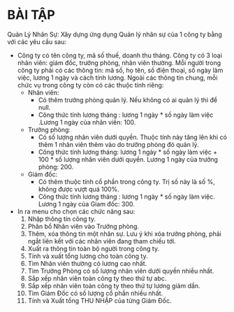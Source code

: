 # BÀI TẬP
Quản Lý Nhân Sự:
Xây dựng ứng dụng Quản lý nhân sự của 1 công ty bằng với các yêu cầu sau:
- Công ty có tên công ty, mã số thuế, doanh thu tháng. Công ty có 3 loại nhân viên: giám đốc, trưởng phòng, nhân viên thường. Mỗi người trong công ty phải có các thông tin: mã số, họ tên, số điện thoại, số ngày làm việc, lương 1 ngày và cách tính lương. Ngoài các thông tin chung, mỗi chức vụ trong công ty còn có các thuộc tính riêng:
    - Nhân viên:
        - Có thêm trưởng phòng quản lý. Nếu không có ai quản lý thì để null.
        - Công thức tính lương tháng : lương 1 ngày * số ngày làm việc .Lương 1 ngày của nhân viên: 100.
    - Trưởng phòng:
        - Có số lượng nhân viên dưới quyền. Thuộc tính này tăng lên khi có thêm 1 nhân viên thêm vào do trưởng phòng đó quản lý.
        - Công thức tính lương tháng: lương 1 ngày * số ngày làm việc + 100 * số lượng nhân viên dưới quyền. Lương 1 ngày của trưởng phòng: 200.
    - Giám đốc:
        - Có thêm thuộc tính cổ phần trong công ty. Trị số này là số %, không được vượt quá 100%.
        - Công thức tính lương tháng : lương 1 ngày * số ngày làm việc. Lương 1 ngày của Giam đốc: 300.
- In ra menu cho chọn các chức năng sau:
    1. Nhập thông tin công ty.
    2. Phân bổ Nhân viên vào Trưởng phòng.
    3. Thêm, xóa thông tin một nhân sự. Lưu ý khi xóa trưởng phòng, phải ngắt liên kết với các nhân viên đang tham chiếu tới.
    4. Xuất ra thông tin toàn bộ người trong công ty.
    5. Tính và xuất tổng lương cho toàn công ty.
    6. Tìm Nhân viên thường có lương cao nhất.
    7. Tìm Trưởng Phòng có số lượng nhân viên dưới quyền nhiều nhất.
    8. Sắp xếp nhân viên toàn công ty theo thứ tự abc.
    9. Sắp xếp nhân viên toàn công ty theo thứ tự lương giảm dần.
    10. Tìm Giám Đốc có số lượng cổ phần nhiều nhất.
    11. Tính và Xuất tổng THU NHẬP của từng Giám Đốc.
